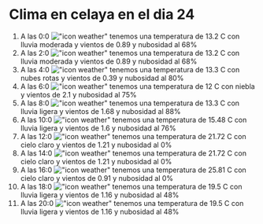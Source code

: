 # Clima en celaya en el dia 24

1. A las 0:0 !["icon weather"](http://openweathermap.org/img/w/10n.png) tenemos una temperatura de 13.2 C con lluvia moderada y  vientos de 0.89 y nubosidad al 68%
1. A las 2:0 !["icon weather"](http://openweathermap.org/img/w/10n.png) tenemos una temperatura de 13.2 C con lluvia moderada y  vientos de 0.89 y nubosidad al 68%
1. A las 4:0 !["icon weather"](http://openweathermap.org/img/w/04n.png) tenemos una temperatura de 13.3 C con nubes rotas y  vientos de 0.39 y nubosidad al 80%
1. A las 6:0 !["icon weather"](http://openweathermap.org/img/w/50n.png) tenemos una temperatura de 12 C con niebla y  vientos de 2.1 y nubosidad al 75%
1. A las 8:0 !["icon weather"](http://openweathermap.org/img/w/10d.png) tenemos una temperatura de 13.3 C con lluvia ligera y  vientos de 1.68 y nubosidad al 88%
1. A las 10:0 !["icon weather"](http://openweathermap.org/img/w/10d.png) tenemos una temperatura de 15.48 C con lluvia ligera y  vientos de 1.6 y nubosidad al 76%
1. A las 12:0 !["icon weather"](http://openweathermap.org/img/w/01d.png) tenemos una temperatura de 21.72 C con cielo claro y  vientos de 1.21 y nubosidad al 0%
1. A las 14:0 !["icon weather"](http://openweathermap.org/img/w/01d.png) tenemos una temperatura de 21.72 C con cielo claro y  vientos de 1.21 y nubosidad al 0%
1. A las 16:0 !["icon weather"](http://openweathermap.org/img/w/01d.png) tenemos una temperatura de 25.81 C con cielo claro y  vientos de 0.91 y nubosidad al 0%
1. A las 18:0 !["icon weather"](http://openweathermap.org/img/w/10d.png) tenemos una temperatura de 19.5 C con lluvia ligera y  vientos de 1.16 y nubosidad al 48%
1. A las 20:0 !["icon weather"](http://openweathermap.org/img/w/10n.png) tenemos una temperatura de 19.5 C con lluvia ligera y  vientos de 1.16 y nubosidad al 48%
